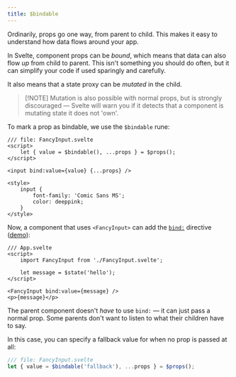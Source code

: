 ```yaml
---
title: $bindable
---
```


Ordinarily, props go one way, from parent to child. This makes it easy to understand how data flows around your app.

In Svelte, component props can be _bound_, which means that data can also flow _up_ from child to parent. This isn't something you should do often, but it can simplify your code if used sparingly and carefully.

It also means that a state proxy can be _mutated_ in the child.

> [!NOTE] Mutation is also possible with normal props, but is strongly discouraged — Svelte will warn you if it detects that a component is mutating state it does not 'own'.

To mark a prop as bindable, we use the `$bindable` rune:

<!-- prettier-ignore -->
```svelte
/// file: FancyInput.svelte
<script>
	let { value = $bindable(), ...props } = $props();
</script>

<input bind:value={value} {...props} />

<style>
	input {
		font-family: 'Comic Sans MS';
		color: deeppink;
	}
</style>
```

Now, a component that uses `<FancyInput>` can add the [`bind:`](bind) directive ([demo](/playground/untitled#H4sIAAAAAAAAE3WQwWrDMBBEf2URBSfg2nfFMZRCoYeecqx6UJx1IyqvhLUONcb_XqSkTUOSk1az7DBvJtEai0HI90nw6FHIJIhckO7i78n7IhzQctS2OuAtvXHESByEFFVoeuO5VqTYdN71DC-amvGV_MDQ9q6DrCjP0skkWymKJxYZOgxBfyKs4SGwZlxke7TWZcuVoqo8-1P1z3lraCcP2g64nk4GM5S1osrXf0JV-lrkgvGbheR-wDm_g30V8JL-1vpOCZFogpQsEsWcemtxscyhKArfOx9gjps0Lq4hzRVfemaYfu-PoIqqwKPFY_XpaIqj4tYRP7a6M3aUkD27zjSw0RTgbZN6Z8WNs66XsEP03tBXUueUJFlelvYx_wCuI3leNwIAAA==)):

<!-- prettier-ignore -->
```svelte
/// App.svelte
<script>
	import FancyInput from './FancyInput.svelte';

	let message = $state('hello');
</script>

<FancyInput bind:value={message} />
<p>{message}</p>
```

The parent component doesn't _have_ to use `bind:` — it can just pass a normal prop. Some parents don't want to listen to what their children have to say.

In this case, you can specify a fallback value for when no prop is passed at all:

```js
/// file: FancyInput.svelte
let { value = $bindable('fallback'), ...props } = $props();
```
